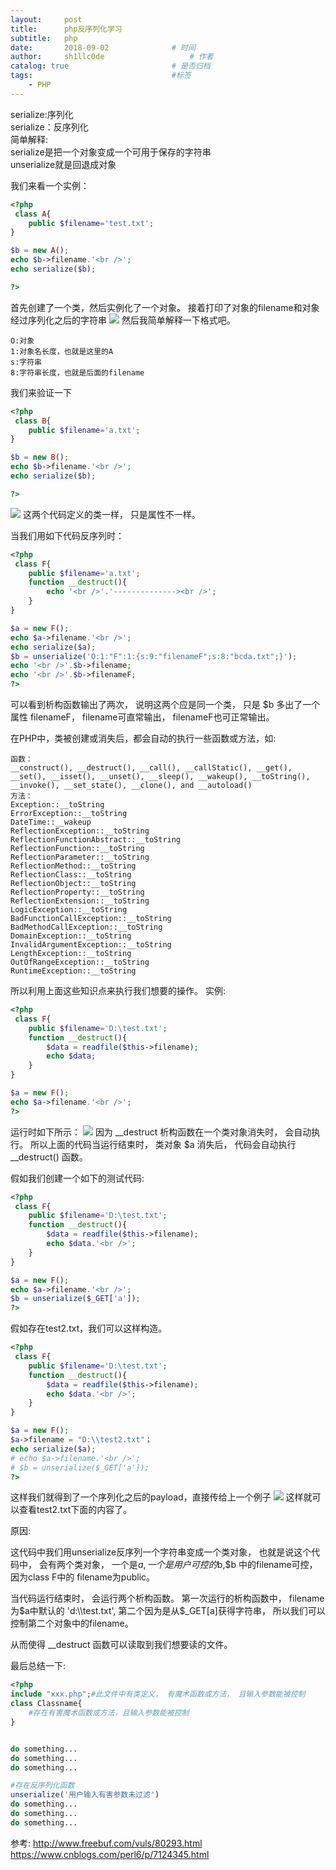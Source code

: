 ```yaml
---
layout:     post
title:      php反序列化学习
subtitle:   php
date:       2018-09-02 				# 时间
author:     sh1llc0de					# 作者
catalog: true 						# 是否归档
tags:								#标签
    - PHP
---
```


serialize:序列化  
serialize：反序列化  
简单解释:  
serialize是把一个对象变成一个可用于保存的字符串  
unserialize就是回退成对象  

我们来看一个实例：

```php
<?php
 class A{
    public $filename='test.txt';
}

$b = new A();
echo $b->filename.'<br />';
echo serialize($b);

?>
```

首先创建了一个类，然后实例化了一个对象。
接着打印了对象的filename和对象经过序列化之后的字符串
![](https://s1.ax1x.com/2018/09/02/PxdY2d.png)
然后我简单解释一下格式吧。
```
O:对象
1:对象名长度，也就是这里的A
s:字符串
8:字符串长度，也就是后面的filename
```

我们来验证一下
```php
<?php
 class B{
    public $filename='a.txt';
}

$b = new B();
echo $b->filename.'<br />';
echo serialize($b);

?>
```
![](https://s1.ax1x.com/2018/09/02/Pxd0Vf.png)
这两个代码定义的类一样， 只是属性不一样。

当我们用如下代码反序列时：
```php
<?php
 class F{
    public $filename='a.txt';
    function __destruct(){
        echo '<br />'.'--------------><br />';
    }
}

$a = new F();
echo $a->filename.'<br />';
echo serialize($a);
$b = unserialize('O:1:"F":1:{s:9:"filenameF";s:8:"bcda.txt";}');
echo '<br />'.$b->filename;
echo '<br />'.$b->filenameF;
?>
```
可以看到析构函数输出了两次， 说明这两个应是同一个类， 只是 $b 多出了一个属性 filenameF， filename可直常输出， filenameF也可正常输出。

在PHP中，类被创建或消失后，都会自动的执行一些函数或方法，如:
```
函数：
__construct(), __destruct(), __call(), __callStatic(), __get(), __set(), __isset(), __unset(), __sleep(), __wakeup(), __toString(), __invoke(), __set_state(), __clone(), and __autoload()
方法：
Exception::__toString
ErrorException::__toString
DateTime::__wakeup
ReflectionException::__toString
ReflectionFunctionAbstract::__toString
ReflectionFunction::__toString
ReflectionParameter::__toString
ReflectionMethod::__toString
ReflectionClass::__toString
ReflectionObject::__toString
ReflectionProperty::__toString
ReflectionExtension::__toString
LogicException::__toString
BadFunctionCallException::__toString
BadMethodCallException::__toString
DomainException::__toString
InvalidArgumentException::__toString
LengthException::__toString
OutOfRangeException::__toString
RuntimeException::__toString
```

所以利用上面这些知识点来执行我们想要的操作。
实例:
```php
<?php
 class F{
    public $filename='D:\test.txt';
    function __destruct(){
        $data = readfile($this->filename);
        echo $data;
    }
}

$a = new F();
echo $a->filename.'<br />';
?>
```

运行时如下所示：
![](https://s1.ax1x.com/2018/09/02/Pxd7RJ.png)
因为 __destruct 析构函数在一个类对象消失时， 会自动执行。 所以上面的代码当运行结束时， 类对象 $a 消失后， 代码会自动执行 __destruct() 函数。

假如我们创建一个如下的测试代码:
```php
<?php
 class F{
    public $filename='D:\test.txt';
    function __destruct(){
        $data = readfile($this->filename);
        echo $data.'<br />';
    }
}

$a = new F();
echo $a->filename.'<br />';
$b = unserialize($_GET['a']);
?>
```

假如存在test2.txt，我们可以这样构造。

```php
<?php
 class F{
    public $filename='D:\test.txt';
    function __destruct(){
        $data = readfile($this->filename);
        echo $data.'<br />';
    }
}

$a = new F();
$a->filename = "D:\\test2.txt"；
echo serialize($a);
# echo $a->filename.'<br />';  
# $b = unserialize($_GET['a']);
?>
```
这样我们就得到了一个序列化之后的payload，直接传给上一个例子
![](https://s1.ax1x.com/2018/09/02/Pxw8e0.png)
这样就可以查看test2.txt下面的内容了。

原因:

这代码中我们用unserialize反序列一个字符串变成一个类对象， 也就是说这个代码中， 会有两个类对象， 一个是$a, 一个是用户可控的$b,$b 中的filename可控， 因为class F中的 filename为public。

当代码运行结束时， 会运行两个析构函数。 第一次运行的析构函数中， filename为$a中默认的 'd:\\test.txt', 第二个因为是从$_GET[a]获得字符串， 所以我们可以控制第二个对象中的filename。

从而使得 __destruct 函数可以读取到我们想要读的文件。

最后总结一下:
```php
<?php
include "xxx.php";#此文件中有类定义， 有魔术函数或方法， 且输入参数能被控制
class Classname{
    #存在有害魔术函数或方法，且输入参数能被控制
}


do something...
do something...
do something...

#存在反序列化函数
unserialize('用户输入有害参数未过滤')
do something...
do something...
do something...
```

参考:
<http://www.freebuf.com/vuls/80293.html>
<https://www.cnblogs.com/perl6/p/7124345.html>
